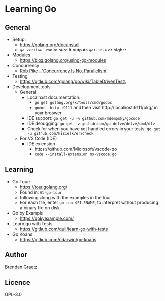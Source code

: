 # Learning Go

## General

- Setup:
  - https://golang.org/doc/install
  - `go version` - make sure it outputs `go1.12.4` or higher
- Modules
  - https://blog.golang.org/using-go-modules
- Concurrency
  - [Rob Pike - 'Concurrency Is Not Parallelism'](https://www.youtube.com/watch?v=cN_DpYBzKso)
- Testing
  - https://github.com/golang/go/wiki/TableDrivenTests
- Development tools
  - General
    - Localhost documentation:
      - `go get golang.org/x/tools/cmd/godoc`
      - `godoc -http :9111` and then visit http://localhost:9111/pkg/ in your broswer
    - IDE support: `go get -u -v github.com/mdempsky/gocode`
    - IDE debugging: `go get -v github.com/go-delve/delve/cmd/dlv`
    - Check for when you have not handled errors in your tests: `go get -u github.com/kisielk/errcheck`
  - For VS Code (IDE)
    - IDE extension
      - https://github.com/Microsoft/vscode-go
      - `code --install-extension ms-vscode.go`

## Learning

- Go Tour:
  - https://tour.golang.org/
  - Found in: `01-go-tour`
  - following along with the examples in the tour
  - For each file, enter `go run $FILENAME`,
    to interpret without producing a binary file on disk
- Go by Example
  - https://gobyexample.com/
- Learn go with Tests
  - https://github.com/quii/learn-go-with-tests
- Go Koans
  - https://github.com/cdarwin/go-koans

## Author

[Brendan Graetz](http://bguiz.com)

## Licence

GPL-3.0
